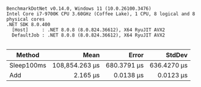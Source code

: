 ```

BenchmarkDotNet v0.14.0, Windows 11 (10.0.26100.3476)
Intel Core i7-9700K CPU 3.60GHz (Coffee Lake), 1 CPU, 8 logical and 8 physical cores
.NET SDK 8.0.400
  [Host]     : .NET 8.0.8 (8.0.824.36612), X64 RyuJIT AVX2
  DefaultJob : .NET 8.0.8 (8.0.824.36612), X64 RyuJIT AVX2


```
| Method     | Mean           | Error       | StdDev      |
|----------- |---------------:|------------:|------------:|
| Sleep100ms | 108,854.263 μs | 680.3791 μs | 636.4270 μs |
| Add        |       2.165 μs |   0.0138 μs |   0.0123 μs |
